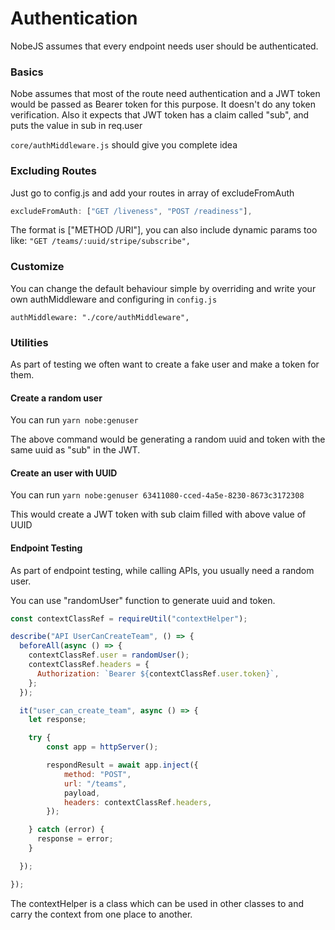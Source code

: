 # Authentication

NobeJS assumes that every endpoint needs user should be authenticated. 

### Basics

Nobe assumes that most of the route need authentication and a JWT token would be passed as Bearer token for this purpose. It doesn't do any token verification. Also it expects that JWT token has a claim called "sub", and puts the value in sub in req.user

`core/authMiddleware.js` should give you complete idea

### Excluding Routes

Just go to config.js and add your routes in array of excludeFromAuth

```js
excludeFromAuth: ["GET /liveness", "POST /readiness"],
```

The format is ["METHOD /URI"], you can also include dynamic params too like: `"GET /teams/:uuid/stripe/subscribe",`


### Customize

You can change the default behaviour simple by overriding and write your own authMiddleware and configuring in `config.js`

`authMiddleware: "./core/authMiddleware",`

### Utilities

As part of testing we often want to create a fake user and make a token for them.

#### Create a random user

You can run `yarn nobe:genuser`

The above command would be generating a random uuid and token with the same uuid as "sub" in the JWT.

#### Create an user with UUID

You can run `yarn nobe:genuser 63411080-cced-4a5e-8230-8673c3172308`

This would create a JWT token with sub claim filled with above value of UUID

#### Endpoint Testing

As part of endpoint testing, while calling APIs, you usually need a random user.

You can use "randomUser" function to generate uuid and token.

```js
const contextClassRef = requireUtil("contextHelper");

describe("API UserCanCreateTeam", () => {
  beforeAll(async () => {
    contextClassRef.user = randomUser();
    contextClassRef.headers = {
      Authorization: `Bearer ${contextClassRef.user.token}`,
    };
  });

  it("user_can_create_team", async () => {
    let response;

    try {
        const app = httpServer();

        respondResult = await app.inject({
            method: "POST",
            url: "/teams",
            payload,
            headers: contextClassRef.headers,
        });

    } catch (error) {
      response = error;
    }

  });

});
```

The contextHelper is a class which can be used in other classes to and carry the context from one place to another.

